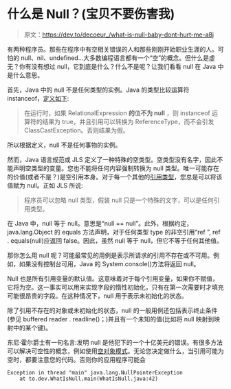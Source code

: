 # 什么是 Null？(宝贝不要伤害我)

> 原文：<https://dev.to/decoeur_/what-is-null-baby-dont-hurt-me-a8j>

有两种程序员。那些在程序中有空相关错误的人和那些刚刚开始职业生涯的人。可怕的 null、nil、undefined…大多数编程语言都有一个“空”的概念。但什么是虚无？你有没有想过 null，它到底是什么？什么不是呢？让我们看看 null 在 Java 中是什么意思。

首先，Java 中的 null 不是任何类型的实例。Java 的类型比较运算符 instanceof，[定义如下](https://docs.oracle.com/javase/specs/jls/se7/html/jls-15.html#jls-15.20.2):

> 在运行时，如果 RelationalExpression **的**值**不为 null** ，则 instanceof 运算符的结果为 true，并且引用可以转换为 ReferenceType，而不会引发 ClassCastException。否则结果为假。

所以根据定义，null 不是任何事物的实例。

然而，Java 语言规范或 JLS 定义了一种特殊的空类型。空类型没有名字，因此不能声明空类型的变量。您也不能将任何内容强制转换为 null 类型。唯一可能存在的价值(或者不是？)是空引用本身。对于每一个其他的[引用类型](https://docs.oracle.com/javase/specs/jls/se7/html/jls-4.html#jls-4.3)，您总是可以将该值赋为 null。正如 JLS 所说:

> 程序员可以忽略 null 类型，假装 null 只是一个特殊的文字，可以是任何引用类型。

在 Java 中，null 等于 null。意思是“null == null”。此外，根据约定，java.lang.Object 的 equals 方法声明，对于任何类型 type 的非空引用“ref ”, ref . equals(null)应返回 false。因此，虽然 null 等于 null，但它不等于任何其他值。

那你怎么用 null 呢？可能最常见的用例是表示所请求的引用不存在或不可用。例如，如果没有控制台可用，Java 的 System.console()方法将返回 null。

Null 也是所有引用变量的默认值。这意味着对于每个引用变量，如果你不赋值，它将为空。这一事实可以用来实现字段的惰性初始化，只有在第一次需要时才填充可能很昂贵的字段。在这种情况下，null 用于表示未初始化的状态。

除了引用不存在的对象或未初始化的状态，null 的一般用例还包括表示终止条件(参见 buffered reader . readline()；)并且有一个未知的值(比如将 null 映射到映射中的某个键)。

东尼·霍尔爵士有一句名言:发明 null 是他犯下的一个十亿美元的错误。有很多方法可以解决可空性的概念，例如使用[空对象模式](https://en.wikipedia.org/wiki/Null_object_pattern)。无论您决定做什么，当引用可能为空时，都要注意您的代码。否则你的应用程序可能会

```
Exception in thread "main" java.lang.NullPointerException
    at to.dev.WhatIsNull.main(WhatIsNull.java:42) 
```